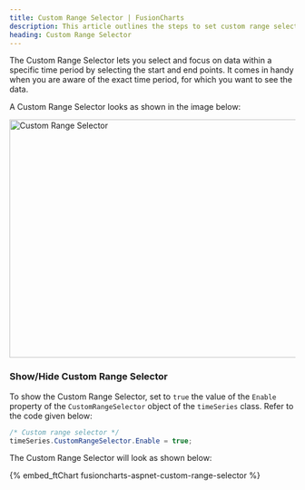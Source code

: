 ```yaml
---
title: Custom Range Selector | FusionCharts
description: This article outlines the steps to set custom range selector.
heading: Custom Range Selector
---
```


The Custom Range Selector lets you select and focus on data within a specific time period by selecting the start and end points. It comes in handy when you are aware of the exact time period, for which you want to see the data.

A Custom Range Selector looks as shown in the image below:

<img src="{% site.BASE_URL %}/images/fusiontime-component-custom-range-selector.png" alt="Custom Range Selector" width="700" height="420">

### Show/Hide Custom Range Selector

To show the Custom Range Selector, set to `true` the value of the `Enable` property of the `CustomRangeSelector` object of the `timeSeries` class. Refer to the code given below:

```csharp
/* Custom range selector */
timeSeries.CustomRangeSelector.Enable = true;
```

The Custom Range Selector will look as shown below:

{% embed_ftChart fusioncharts-aspnet-custom-range-selector %}
